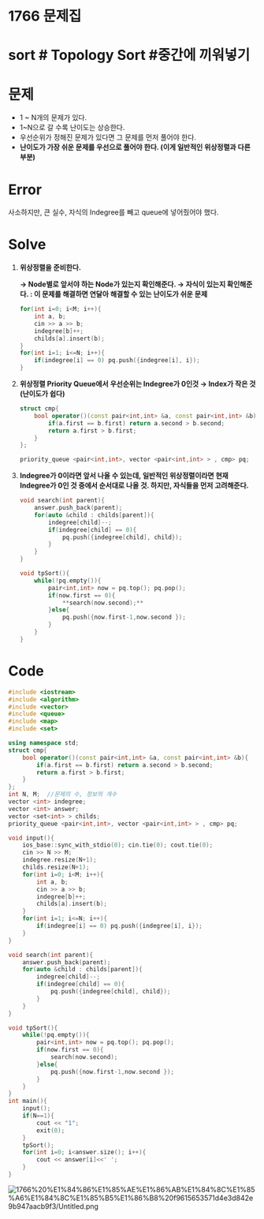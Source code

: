 # 1766 문제집

# sort # Topology Sort  #중간에 끼워넣기

# 문제

- 1 ~ N개의 문제가 있다.
- 1~N으로 갈 수록 난이도는 상승한다.
- 우선순위가 정해진 문제가 있다면 그 문제를 먼저 풀어야 한다.
- **난이도가 가장 쉬운 문제를 우선으로 풀어야 한다.
(이게 일반적인 위상정렬과 다른 부분)**

# Error

사소하지만, 큰 실수, 자식의 Indegree를 빼고 queue에 넣어줬어야 했다.

# Solve

1. **위상정렬을 준비한다.**

    **→ Node별로 앞서야 하는 Node가 있는지 확인해준다.
    → 자식이 있는지 확인해준다.  :  이 문제를 해결하면 연달아 해결할 수 있는 난이도가 쉬운 문제**

    ```cpp
    for(int i=0; i<M; i++){
        int a, b;
        cin >> a >> b;
        indegree[b]++;
        childs[a].insert(b);
    }
    for(int i=1; i<=N; i++){
        if(indegree[i] == 0) pq.push({indegree[i], i});
    }
    ```

2. **위상정렬 Priority Queue에서 우선순위는 Indegree가 0인것 → Index가 작은 것 (난이도가 쉽다)**

    ```cpp
    struct cmp{
        bool operator()(const pair<int,int> &a, const pair<int,int> &b){
            if(a.first == b.first) return a.second > b.second;
            return a.first > b.first;
        }
    };

    priority_queue <pair<int,int>, vector <pair<int,int> > , cmp> pq;
    ```

3. **Indegree가 0이라면 앞서 나올 수 있는데,
일반적인 위상정렬이라면 현재 Indegree가 0인 것 중에서 순서대로 나올 것.
하지만, 자식들을 먼저 고려해준다.**

    ```cpp
    void search(int parent){
        answer.push_back(parent);
        for(auto &child : childs[parent]){
            indegree[child]--;
            if(indegree[child] == 0){
                pq.push({indegree[child], child});
            }
        }
    }

    void tpSort(){
        while(!pq.empty()){
            pair<int,int> now = pq.top(); pq.pop();
            if(now.first == 0){
                **search(now.second);**
            }else{
                pq.push({now.first-1,now.second });
            }
        }
    }
    ```

# Code

```cpp
#include <iostream>
#include <algorithm>
#include <vector>
#include <queue>
#include <map>
#include <set>

using namespace std;
struct cmp{
    bool operator()(const pair<int,int> &a, const pair<int,int> &b){
        if(a.first == b.first) return a.second > b.second;
        return a.first > b.first;
    }
};
int N, M;  //문제의 수, 정보의 개수
vector <int> indegree;
vector <int> answer;
vector <set<int> > childs;
priority_queue <pair<int,int>, vector <pair<int,int> > , cmp> pq;

void input(){
    ios_base::sync_with_stdio(0); cin.tie(0); cout.tie(0);
    cin >> N >> M;
    indegree.resize(N+1);
    childs.resize(N+1);
    for(int i=0; i<M; i++){
        int a, b;
        cin >> a >> b;
        indegree[b]++;
        childs[a].insert(b);
    }
    for(int i=1; i<=N; i++){
        if(indegree[i] == 0) pq.push({indegree[i], i});
    }
}

void search(int parent){
    answer.push_back(parent);
    for(auto &child : childs[parent]){
        indegree[child]--;
        if(indegree[child] == 0){
            pq.push({indegree[child], child});
        }
    }
}

void tpSort(){
    while(!pq.empty()){
        pair<int,int> now = pq.top(); pq.pop();
        if(now.first == 0){
            search(now.second);
        }else{
            pq.push({now.first-1,now.second });
        }
    }
}
int main(){
    input();
    if(N==1){
        cout << "1";
        exit(0);
    }
    tpSort();
    for(int i=0; i<answer.size(); i++){
        cout << answer[i]<<' ';
    }
}
```

![1766%20%E1%84%86%E1%85%AE%E1%86%AB%E1%84%8C%E1%85%A6%E1%84%8C%E1%85%B5%E1%86%B8%20f9615653571d4e3d842e9b947aacb9f3/Untitled.png](1766%20%E1%84%86%E1%85%AE%E1%86%AB%E1%84%8C%E1%85%A6%E1%84%8C%E1%85%B5%E1%86%B8%20f9615653571d4e3d842e9b947aacb9f3/Untitled.png)
